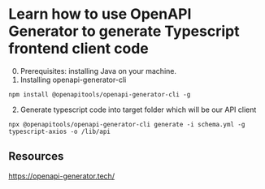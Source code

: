 # Learn how to use OpenAPI Generator to generate Typescript frontend client code

0. Prerequisites: installing Java on your machine.
1. Installing openapi-generator-cli

```
npm install @openapitools/openapi-generator-cli -g
```

2. Generate typescript code into target folder which will be our API client

```
npx @openapitools/openapi-generator-cli generate -i schema.yml -g typescript-axios -o /lib/api
```

## Resources

https://openapi-generator.tech/
